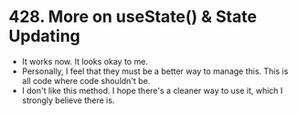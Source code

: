# 428. More on useState() & State Updating
- It works now. It looks okay to me. 
- Personally, I feel that they must be a better way to manage this. This is all code where code shouldn't be.
- I don't like this method. I hope there's a cleaner way to use it, which I strongly believe there is. 
